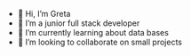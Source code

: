 - 👋 Hi, I’m Greta
- 👀 I’m a junior full stack developer
- 🌱 I’m currently learning about data bases
- 💞️ I’m looking to collaborate on small projects

